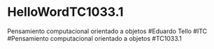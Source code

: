 # HelloWordTC1033.1
Pensamiento computacional orientado a objetos
#Eduardo Tello
#ITC
#Pensamiento computacional orientado a objetos 
#TC1033.1
